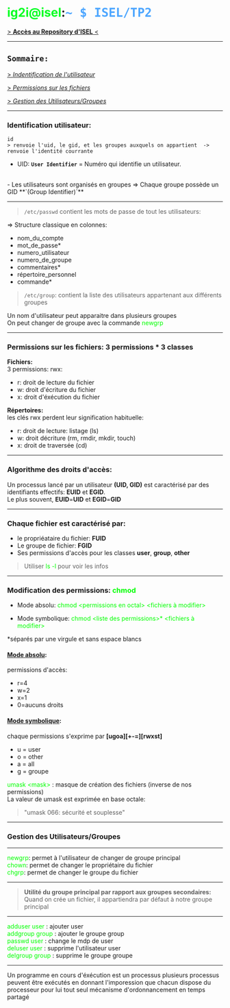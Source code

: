 # <span style='color: #0f2;'>**ig2i@isel**</span>:<span style='color: #4DA6FF; font-family: Monospace'>~ $ ISEL/TP2</span>

[> **Accès au Repository d'ISEL** <](https://github.com/Thomas-Duthoit/ISEL)

***

## `Sommaire:`
[> *Indentification de l'utilisateur*](#iduser)

[> *Permissions sur les fichiers*](#perms)

[> *Gestion des Utilisateurs/Groupes*](#gestugrp)
***

<div id="iduser">

### **Identification utilisateur:**
```
id
> renvoie l'uid, le gid, et les groupes auxquels on appartient  ->  renvoie l'identité courrante
```

- UID: **`User Identifier`** = Numéro qui identifie un utilisateur.
<br>
- Les utilisateurs sont organisés en groupes => Chaque groupe possède un GID **`(Group Identifier)`**

***

>`/etc/passwd` contient les mots de passe de tout les utilisateurs:

=> Structure classique en colonnes: 
- nom_du_compte
- mot_de_passe*
- numero_utilisateur
- numero_de_groupe
- commentaires*
- répertoire_personnel
- commande*

> `/etc/group`: contient la liste des utilisateurs appartenant aux différents groupes

Un nom d'utilisateur peut apparaitre dans plusieurs groupes
<br>
On peut changer de groupe avec la commande <span style='color: #0f0;'>newgrp</span>

***

<div id="perms">

### **Permissions sur les fichiers: 3 permissions * 3 classes**

**Fichiers:**
<br>
3 permissions: rwx:
- r: droit de lecture du fichier
- w: droit d'écriture du fichier
- x: droit d'éxécution du fichier

**Répertoires:**
<br>
les clés rwx perdent leur signification habituelle:
- r: droit de lecture: listage (ls)
- w: droit décriture (rm, rmdir, mkdir, touch)
- x: droit de traversée (cd)

***

### **Algorithme des droits d'accès:**

Un processus lancé par un utilisateur **(UID, GID)** est caractérisé par des identifiants effectifs: **EUID** et **EGID**.
<br>
Le plus souvent, **EUID**=**UID** et **EGID**=**GID**

***

### **Chaque fichier est caractérisé par:**
- le propriéataire du fichier: **FUID**
- Le groupe de fichier: **FGID**
- Ses permissions d'accès pour les classes **user**, **group**, **other**
> Utiliser <span style='color: #0f0;'>ls -l</span> pour voir les infos

***

### **Modification des permissions: <span style='color: #0f0;'>chmod</span>**

- Mode absolu: <span style='color: #0f0;'>chmod \<permissions en octal> <fichiers à modifier></span>

- Mode symbolique: <span style='color: #0f0;'>chmod \<liste des permissions>* <fichiers à modifier></span>

\*séparés par une virgule et sans espace blancs

#### <ins>Mode absolu</ins>:

permissions d'accès:
- r=4
- w=2
- x=1
- 0=aucuns droits

#### <ins>Mode symbolique</ins>:
chaque permissions s'exprime par **[ugoa][+-=][rwxst]**
- u = user
- o = other
- a = all
- g = groupe

<span style='color: #0f0;'>umask \<mask></span> : masque de création des fichiers (inverse de nos permissions)
<br>
La valeur de umask est exprimée en base octale:

> "umask 066: sécurité et souplesse"

***
<div id="gestugrp">

### **Gestion des Utilisateurs/Groupes**

***

<span style='color: #0f0;'>newgrp</span>: permet à l'utilisateur de changer de groupe principal
<br>
<span style='color: #0f0;'>chown</span>: permet de changer le propriétaire du fichier
<br>
<span style='color: #0f0;'>chgrp</span>: permet de changer le groupe du fichier

***

> **Utilité du groupe principal par rapport aux groupes secondaires:** Quand on crée un fichier, il appartiendra par défaut à notre groupe principal

***
<span style='color: #0f0;'>adduser user</span> : ajouter user
<br>
<span style='color: #0f0;'>addgroup group</span> : ajouter le groupe group
<br>
<span style='color: #0f0;'>passwd user</span> : change le mdp de user 
<br>
<span style='color: #0f0;'>deluser user</span> : supprime l'utilisateur user
<br>
<span style='color: #0f0;'>delgroup group</span> : supprime le groupe groupe

***

Un programme en cours d'éxécution est un processus
plusieurs processus peuvent être exécutés en donnant l'imporession que chacun dispose du processeur pour lui tout seul
mécanisme d'ordonnancement en temps partagé